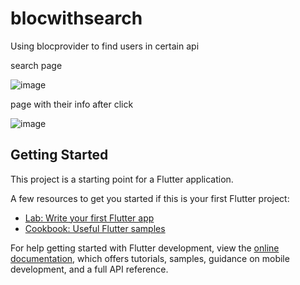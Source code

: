 # blocwithsearch

Using blocprovider to find users in certain api

search page

![image](https://github.com/RakhmanSabirov/BlocProvider_search_users/assets/140696861/4c676c2b-c789-4ee4-bc35-c2799252fd68)

page with their info after click

![image](https://github.com/RakhmanSabirov/BlocProvider_search_users/assets/140696861/6093ec77-fda2-4f4e-93c4-ec4f2235943e)


## Getting Started

This project is a starting point for a Flutter application.

A few resources to get you started if this is your first Flutter project:

- [Lab: Write your first Flutter app](https://docs.flutter.dev/get-started/codelab)
- [Cookbook: Useful Flutter samples](https://docs.flutter.dev/cookbook)

For help getting started with Flutter development, view the
[online documentation](https://docs.flutter.dev/), which offers tutorials,
samples, guidance on mobile development, and a full API reference.
